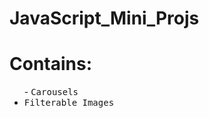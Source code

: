 # JavaScript_Mini_Projs
<h1>Contains:</h1>
<ul>
  - <kbd>Carousels</kbd>
  <li><kbd>Filterable Images</kbd></li>
</ul>
